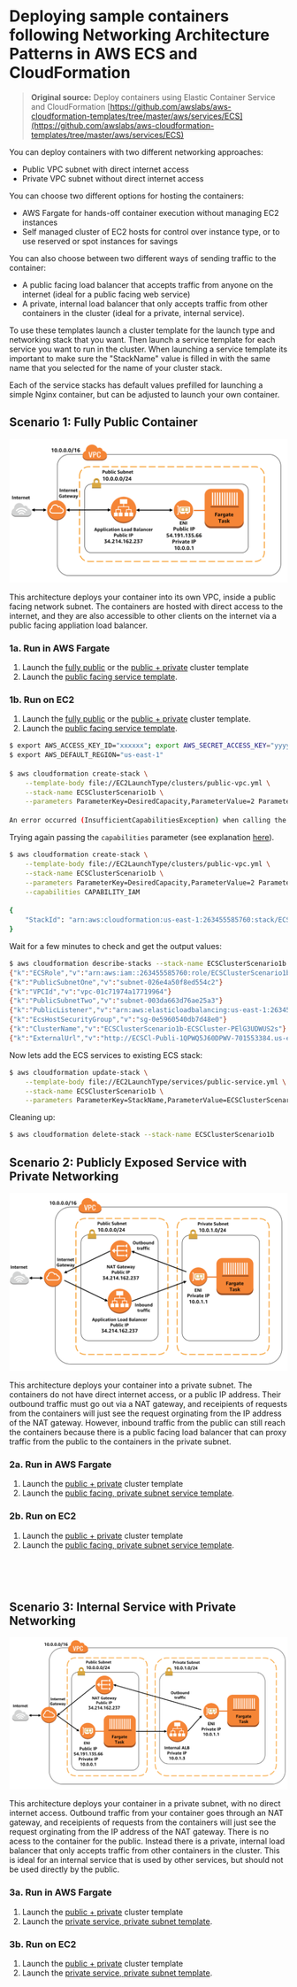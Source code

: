 # Deploying sample containers following Networking Architecture Patterns in AWS ECS and CloudFormation

> **Original source:**
> Deploy containers using Elastic Container Service and CloudFormation
> [https://github.com/awslabs/aws-cloudformation-templates/tree/master/aws/services/ECS](https://github.com/awslabs/aws-cloudformation-templates/tree/master/aws/services/ECS)

You can deploy containers with two different networking approaches:

- Public VPC subnet with direct internet access
- Private VPC subnet without direct internet access

You can choose two different options for hosting the containers:

- AWS Fargate for hands-off container execution without managing EC2 instances
- Self managed cluster of EC2 hosts for control over instance type, or to use reserved or spot instances for savings

You can also choose between two different ways of sending traffic to the container:

- A public facing load balancer that accepts traffic from anyone on the internet (ideal for a public facing web service)
- A private, internal load balancer that only accepts traffic from other containers in the cluster (ideal for a private, internal service).

To use these templates launch a cluster template for the launch type and networking stack that you want. Then launch a service template for each service you want to run in the cluster. When launching a service template its important to make sure the "StackName" value is filled in with the same name that you selected for the name of your cluster stack.

Each of the service stacks has default values prefilled for launching a simple Nginx container, but can be adjusted to launch your own container.

## Scenario 1: Fully Public Container

![public subnet public load balancer](images/public-task-public-loadbalancer.png)

This architecture deploys your container into its own VPC, inside a public facing network subnet. The containers are hosted with direct access to the internet, and they are also accessible to other clients on the internet via a public facing appliation load balancer.

### 1a. Run in AWS Fargate

1. Launch the [fully public](FargateLaunchType/clusters/public-vpc.yml) or the [public + private](FargateLaunchType/clusters/private-vpc.yml) cluster template
2. Launch the [public facing service template](FargateLaunchType/services/public-service.yml).

### 1b. Run on EC2

1. Launch the [fully public](EC2LaunchType/clusters/public-vpc.yml) or the [public + private](EC2LaunchType/clusters/private-vpc.yml) cluster template.
2. Launch the [public facing service template](EC2LaunchType/services/public-service.yml).

```sh
$ export AWS_ACCESS_KEY_ID="xxxxxx"; export AWS_SECRET_ACCESS_KEY="yyyyyyy"
$ export AWS_DEFAULT_REGION="us-east-1"

$ aws cloudformation create-stack \
    --template-body file://EC2LaunchType/clusters/public-vpc.yml \
    --stack-name ECSClusterScenario1b \
    --parameters ParameterKey=DesiredCapacity,ParameterValue=2 ParameterKey=MaxSize,ParameterValue=3 ParameterKey=InstanceType,ParameterValue=t2.small 

An error occurred (InsufficientCapabilitiesException) when calling the CreateStack operation: Requires capabilities : [CAPABILITY_IAM]
```

Trying again passing the `capabilities` parameter (see explanation [here](https://medium.com/@dalumiller/aws-cloudformation-capabilities-parameter-ab73a373278)).
```sh
$ aws cloudformation create-stack \
    --template-body file://EC2LaunchType/clusters/public-vpc.yml \
    --stack-name ECSClusterScenario1b \
    --parameters ParameterKey=DesiredCapacity,ParameterValue=2 ParameterKey=MaxSize,ParameterValue=3 ParameterKey=InstanceType,ParameterValue=t2.small \
    --capabilities CAPABILITY_IAM 

{
    "StackId": "arn:aws:cloudformation:us-east-1:263455585760:stack/ECSClusterScenario1b/211c14a0-c070-11ea-9a34-120fbf0f0187"
}
```

Wait for a few minutes to check and get the output values:
```sh
$ aws cloudformation describe-stacks --stack-name ECSClusterScenario1b | jq -c '.Stacks[].Outputs[] | {k: .OutputKey, v:.OutputValue}'
{"k":"ECSRole","v":"arn:aws:iam::263455585760:role/ECSClusterScenario1b-ECSRole-1H0MSWYWA1J02"}
{"k":"PublicSubnetOne","v":"subnet-026e4a50f8ed554c2"}
{"k":"VPCId","v":"vpc-01c71974a17719964"}
{"k":"PublicSubnetTwo","v":"subnet-003da663d76ae25a3"}
{"k":"PublicListener","v":"arn:aws:elasticloadbalancing:us-east-1:263455585760:listener/app/ECSCl-Publi-1QPWQ5J60DPWV/e9aeefbd5f8d81c5/c30a3b729756cd69"}
{"k":"EcsHostSecurityGroup","v":"sg-0e5960540db7d48e0"}
{"k":"ClusterName","v":"ECSClusterScenario1b-ECSCluster-PElG3UDWUS2s"}
{"k":"ExternalUrl","v":"http://ECSCl-Publi-1QPWQ5J60DPWV-701553384.us-east-1.elb.amazonaws.com"}
```

Now lets add the ECS services to existing ECS stack:
```sh
$ aws cloudformation update-stack \
    --template-body file://EC2LaunchType/services/public-service.yml \
    --stack-name ECSClusterScenario1b \
    --parameters ParameterKey=StackName,ParameterValue=ECSClusterScenario1b 

```


Cleaning up:
```sh
$ aws cloudformation delete-stack --stack-name ECSClusterScenario1b
```


## Scenario 2: Publicly Exposed Service with Private Networking

![private subnet public load balancer](images/private-task-public-loadbalancer.png)

This architecture deploys your container into a private subnet. The containers do not have direct internet access, or a public IP address. Their outbound traffic must go out via a NAT gateway, and receipients of requests from the containers will just see the request orginating from the IP address of the NAT gateway. However, inbound traffic from the public can still reach the containers because there is a public facing load balancer that can proxy traffic from the public to the containers in the private subnet.

### 2a. Run in AWS Fargate

1. Launch the [public + private](FargateLaunchType/clusters/private-vpc.yml) cluster template
2. Launch the [public facing, private subnet service template](FargateLaunchType/services/private-subnet-public-service.yml).

### 2b. Run on EC2

1. Launch the [public + private](EC2LaunchType/clusters/private-vpc.yml) cluster template
2. Launch the [public facing, private subnet service template](EC2LaunchType/services/public-service.yml).

&nbsp;

&nbsp;

## Scenario 3: Internal Service with Private Networking

![private subnet private load balancer](images/private-task-private-loadbalancer.png)

This architecture deploys your container in a private subnet, with no direct internet access. Outbound traffic from your container goes through an NAT gateway, and receipients of requests from the containers will just see the request orginating from the IP address of the NAT gateway. There is no acess to the container for the public. Instead there is a private, internal load balancer that only accepts traffic from other containers in the cluster. This is ideal for an internal service that is used by other services, but should not be used directly by the public.

### 3a. Run in AWS Fargate

1. Launch the [public + private](FargateLaunchType/clusters/private-vpc.yml) cluster template
2. Launch the [private service, private subnet template](FargateLaunchType/services/private-subnet-private-service.yml).

### 3b. Run on EC2

1. Launch the [public + private](EC2LaunchType/clusters/private-vpc.yml) cluster template
2. Launch the [private service, private subnet template](EC2LaunchType/services/private-service.yml).

